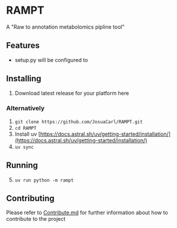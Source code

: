 # RAMPT
A "Raw to annotation metabolomics pipline tool"

## Features
- setup.py will be configured to 


## Installing
1. Download latest release for your platform here []()
### Alternatively
1. `git clone https://github.com/JosuaCarl/RAMPT.git`
2. `cd RAMPT`
3. Install uv [https://docs.astral.sh/uv/getting-started/installation/](https://docs.astral.sh/uv/getting-started/installation/)
4. `uv sync`

## Running
5. `uv run python -m rampt`

## Contributing
Please refer to [Contribute.md](./Contribute.md) for further information about how to contribute to the project